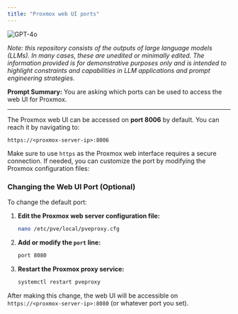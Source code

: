 ```yaml
---
title: "Proxmox web UI ports"
---
```

![GPT-4o](https://img.shields.io/badge/GPT--4o-3333FF?style=for-the-badge&logo=openai&logoColor=white)



*Note: this repository consists of the outputs of large language models (LLMs). In many cases, these are unedited or minimally edited. The information provided is for demonstrative purposes only and is intended to highlight constraints and capabilities in LLM applications and prompt engineering strategies.*


**Prompt Summary:** You are asking which ports can be used to access the web UI for Proxmox.

---

The Proxmox web UI can be accessed on **port 8006** by default. You can reach it by navigating to:

```
https://<proxmox-server-ip>:8006
```

Make sure to use `https` as the Proxmox web interface requires a secure connection. If needed, you can customize the port by modifying the Proxmox configuration files:

### **Changing the Web UI Port (Optional)**
To change the default port:
1. **Edit the Proxmox web server configuration file:**
   ```bash
   nano /etc/pve/local/pveproxy.cfg
   ```
2. **Add or modify the `port` line:**
   ```bash
   port 8080
   ```
3. **Restart the Proxmox proxy service:**
   ```bash
   systemctl restart pveproxy
   ```

After making this change, the web UI will be accessible on `https://<proxmox-server-ip>:8080` (or whatever port you set).